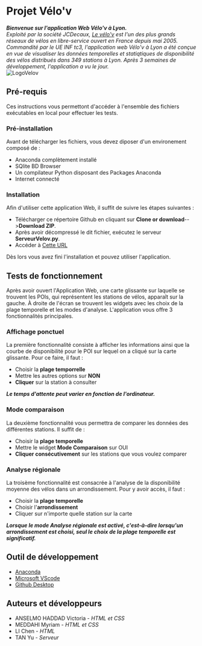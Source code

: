# Projet Vélo'v
***Bienvenue sur l'application Web Vélo'v à Lyon.***  
*Exploité par la société JCDecaux, [Le vélo'v](https://velov.grandlyon.com/) est l'un des plus grands réseaux de vélos en libre-service ouvert en France depuis mai 2005. Commandité par le UE INF tc3, l'application web Vélo'v à Lyon a été conçue en vue de visualiser les données temporelles et statiqtiques de disponibilité des vélos distribués dans 349 stations à Lyon. Après 3 semaines de développement, l'application a vu le jour.*  
<img src=https://upload.wikimedia.org/wikipedia/fr/0/08/Logo_Velov.gif alt="LogoVelov"/>

## Pré-requis
Ces instructions vous permettont d'accéder à l'ensemble des fichiers exécutables en local pour effectuer les tests.

### Pré-installation
Avant de télécharger les fichiers, vous devez diposer d'un environement composé de :  

- Anaconda complètement installé
- SQlite BD Browser
- Un compilateur Python disposant des Packages Anaconda
- Internet connecté

### Installation
Afin d'utiliser cette application Web, il suffit de suivre les étapes suivantes :

- Télécharger ce répertoire Github en cliquant sur **Clone or download**-->**Download ZIP**. 
- Après avoir décompressé le dit fichier, exécutez le serveur **ServeurVelov.py**. 
- Accéder à [Cette URL](http://localhost:8081/velov.html)

Dès lors vous avez fini l'installation et pouvez utiliser l'application. 

## Tests de fonctionnement
Après avoir ouvert l'Application Web, une carte glissante sur laquelle se trouvent les POIs, qui représentent les stations de vélos, apparaît sur la gauche. À droite de l'écran se trouvent les widgets avec les choix de la plage temporelle et les modes d'analyse. L'application vous offre 3 fonctionnalités principales. 

### Affichage ponctuel
La première fonctionnalité consiste à  afficher les informations ainsi que la courbe de disponibilité pour le POI sur lequel on a cliqué sur la carte glissante. Pour ce faire, il faut :
- Choisir la **plage temporrelle**
- Mettre les autres options sur **NON**
- **Cliquer** sur la station à consulter  

***Le temps d'attente peut varier en fonction de l'ordinateur.***

### Mode comparaison
La deuxième fonctionnalité vous permettra de comparer les données des différentes stations. Il suffit de :
- Choisir la **plage temporelle**
- Mettre le widget **Mode Comparaison** sur OUI
- **Cliquer consécutivement** sur les stations que vous voulez comparer

### Analyse régionale
La troisème fonctionnalité est consacrée à l'analyse de la disponibilité moyenne des vélos dans un arrondissement. Pour y avoir accès, il faut :
- Choisir la **plage temporelle**
- Choisir l'**arrondissement**
- Cliquer sur n'importe quelle station sur la carte  

***Lorsque le mode Analyse régionale est activé, c'est-à-dire lorsqu'un arrondissement est choisi, seul le choix de la plage temporelle est significatif.***

## Outil de développement
- [Anaconda](https://www.anaconda.com/)
- [Microsoft VScode](https://code.visualstudio.com/)
- [Github Desktop](https://desktop.github.com/)

## Auteurs et développeurs
- ANSELMO HADDAD Victoria - *HTML et CSS*
- MEDDAHI Myriam - *HTML et CSS*
- LI Chen - *HTML*
- TAN Yu - *Serveur*
 
